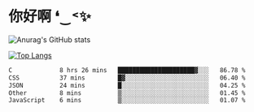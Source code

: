 # 你好啊 ❛‿˂✨

![Anurag's GitHub stats](https://github-readme-stats.vercel.app/api?username=ZombieFly&count_private=true&show_icons=true)

[![Top Langs](https://github-readme-stats.vercel.app/api/top-langs/?username=ZombieFly&layout=compact&count_private=true&hide=Ruby,makefile)](https://github.com/anuraghazra/github-readme-stats)

<!--START_SECTION:waka-->

```txt
C             8 hrs 26 mins   █████████████████████▓░░░   86.78 %
CSS           37 mins         █▓░░░░░░░░░░░░░░░░░░░░░░░   06.40 %
JSON          24 mins         █░░░░░░░░░░░░░░░░░░░░░░░░   04.25 %
Other         8 mins          ▒░░░░░░░░░░░░░░░░░░░░░░░░   01.45 %
JavaScript    6 mins          ▒░░░░░░░░░░░░░░░░░░░░░░░░   01.07 %
```

<!--END_SECTION:waka-->
